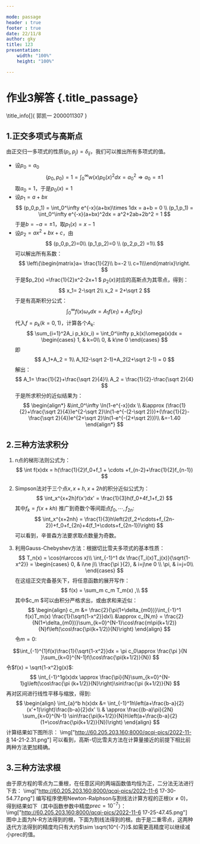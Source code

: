 ```yaml
---

mode: passage
header : true
footer : true
date: 22/11/8
author: gky
title: 123
presentation:
    width: "100%"
    height: "100%"

---
```



# 作业3解答 {.title_passage}

\title_info[]{
郭凯一
2000011307
}

## 1.正交多项式与高斯点
由正交归一多项式的性质$(p_i,p_j)=\delta_{ij}$，我们可以推出所有多项式的值。

- 设$p_0 = a_0$
$$
(p_0,p_0)=1 =\int_0^\infty w(x)p_0(x)^2 dx = a_0^2 \Rightarrow a_0=\pm 1
$$
取$a_0 = 1$，于是$p_0(x)=1$
- 设$p_1 = a+bx$ 
$$
(p_0,p_1) = \int_0^\infty e^{-x}(a+bx)\times 1dx = a+b = 0 \\ 
(p_1,p_1) = \int_0^\infty e^{-x}(a+bx)^2dx = a^2+2ab+2b^2 = 1
$$
于是$b=-a=\pm 1$，取$p_1(x) = x-1$
- 设$p_2 = ax^2+bx+c$，由
$$
(p_0,p_2)=0\\ 
(p_1,p_2)=0 \\ 
(p_2,p_2) =1\\ 
$$
可以解出所有系数：
$$
\left\{\begin{matrix}a= \frac{1}{2}\\ b=-2 \\ c=1\\\end{matrix}\right.
$$
于是$p_2(x) =\frac{1}{2}x^2-2x+1 $
$p_2(x)$对应的高斯点为其零点，得到：
$$
x_1= 2-\sqrt 2\\
x_2 = 2+\sqrt 2
$$
于是有高斯积分公式：
$$
\int_0^\infty f(x)\omega_x dx = A_1f(x_1)+A_2f(x_2)
$$
代入$f=p_k(k=0,1)$，计算各个$A_k$:
$$
\sum_{i=1}^2A_i p_k(x_i) = \int_0^\infty p_k(x)\omega(x)dx = \begin{cases}
1, & k=0\\
0, & k\ne 0
\end{cases}
$$
即
$$
A_1+A_2 = 1\\ 
A_1(2-\sqrt 2-1)+A_2(2+\sqrt 2-1) = 0
$$
解出：
$$
A_1= \frac{1}{2}+\frac{\sqrt 2}{4}\\
A_2 = \frac{1}{2}-\frac{\sqrt 2}{4}
$$
于是所求积分的近似结果为：
$$
\begin{align*}
&\int_0^\infty \ln(1-e^{-x})dx \\
&\approx (\frac{1}{2}+\frac{\sqrt 2}{4})e^{2-\sqrt 2}\ln(1-e^{-(2-\sqrt 2)})+(\frac{1}{2}-\frac{\sqrt 2}{4})e^{2+\sqrt 2}\ln(1-e^{-(2+\sqrt 2)})\\ &=-1.40
\end{align*}
$$
## 2.三种方法求积分
1. n点的梯形法则公式为：
$$
\int f(x)dx = h(\frac{1}{2}f_0+f_1 + \cdots +f_{n-2}+\frac{1}{2}f_{n-1})
$$
2. Simpson法对于三个点$x,x+h,x+2h$的积分近似公式为：
$$
\int_x^{x+2h}f(x')dx' = \frac{1}{3}h(f_0+4f_1+f_2)
$$
其中$f_k = f(x+kh)$
推广到奇数个等间距点$f_0,\cdots,f_{2n}$:
$$
\int_x^{x+2nh} = \frac{1}{3}h\left(2(f_2+\cdots+f_{2n-2})+f_0+f_{2n}+4(f_1+\cdots+f_{2n-1})\right)
$$
可以看到，辛普森方法要求取点数量为奇数。

3. 利用Gauss-Chebyshev方法：根据切比雪夫多项式的基本性质：
$$
T_n(x) = \cos(n\arccos x)\\ 
\int_{-1}^1 dx \frac{T_i(x)T_j(x)}{\sqrt{1-x^2}} = \begin{cases}
0, & i\ne j\\
\frac{\pi }{2}, & i=j\ne 0 \\ 
\pi, & i=j=0\\  
\end{cases}
$$
在这组正交完备基矢下，将任意函数的展开写作：
$$
f(x) = \sum_m c_m T_m(x) ,\\ 
$$
其中$c_m $可以由积分严格求出，或由求和来近似：
$$
\begin{align}
c_m &= \frac{2}{\pi(1+\delta_{m0})}\int_{-1}^1 f(x)T_m(x) \frac{1}{\sqrt{1-x^2}}dx\\ 
&\approx c_{N,m} = \frac{2}{N(1+\delta_{m0})}\sum_{k=0}^{N-1}\cos\frac{m\pi(k+1/2)}{N}f\left(\cos\frac{\pi(k+1/2)}{N}\right)
\end{align}
$$
令$m=0$:

$$\int_{-1}^{1}f(x)\frac{1}{\sqrt{1-x^2}}dx = \pi c_0\approx \frac{\pi }{N }\sum_{k=0}^{N-1}f(\cos\frac{\pi(k+1/2)}{N})
$$
令$f(x) = \sqrt{1-x^2}g(x)$:
$$
\int_{-1}^1g(x)dx \approx \frac{\pi}{N}\sum_{k=0}^{N-1}g\left(\cos\frac{\pi (k+1/2)}{N}\right)\sin\frac{\pi (k+1/2)}{N}
$$
再对区间进行线性平移与缩放，得到:
$$
\begin{align}
\int_{a}^b h(x)dx &= \int_{-1}^1h\left(a+\frac{b-a}{2}(x'+1)\right)\frac{b-a}{2}dx' \\ 
& \approx \frac{(b-a)\pi}{2N} \sum_{k=0}^{N-1} \sin\frac{\pi(k+1/2)}{N}h\left(a+\frac{b-a}{2}(1+\cos\frac{\pi(k+1/2)}{N})\right)
\end{align}
$$
计算结果如下图所示：
\img["http://60.205.203.160:8000/qcqi-pics/2022-11-8 14-21-2.31.png"]
可以看到，高斯-切比雪夫方法在计算量接近的前提下相比前两种方法更加精确。

## 3.三种方法求根
由于原方程的零点为二重根，在任意区间的两端函数值均恒为正，二分法无法进行下去：
\img["http://60.205.203.160:8000/qcqi-pics/2022-11-6 17-30-54.77.png"]
编写程序使用Newton-Ralphson与割线法计算方程的正根($x\ne 0$)，得到结果如下（其中函数参数中精度$prec = 10^{-7}$）：
\img["http://60.205.203.160:8000/qcqi-pics/2022-11-6 17-25-47.45.png"]
图中上面为N-R方法得到的根，下面为割线法得到的根。由于是二重零点，这两种迭代方法得到的精度均只有大约$\sim \sqrt{10^{-7}}$.如需更高精度可以继续减小prec的值。
